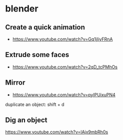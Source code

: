 # blender

## Create a quick animation

* https://www.youtube.com/watch?v=Gq1jIiyFRnA

## Extrude some faces

* https://www.youtube.com/watch?v=2qD_tcPMhOs

## Mirror 

* https://www.youtube.com/watch?v=pylPUixuPN4

duplicate an object: shift + d

## Dig an object
https://www.youtube.com/watch?v=lAjx9mbRh0s
